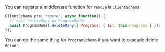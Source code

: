 You can register a middleware function for `remove` in `ClientSchema`. 

```js
ClientSchema.pre('remove', async function() {
  // call deleteMany on ProgramModel
  await ProgramModel.deleteMany({ Programs: { $in: this.Programs } });
});
```

You can do the same thing for `ProgramSchema` if you want to cascade delete `Answer`.
